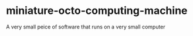 # miniature-octo-computing-machine
A very small peice of software that runs on a very small computer
